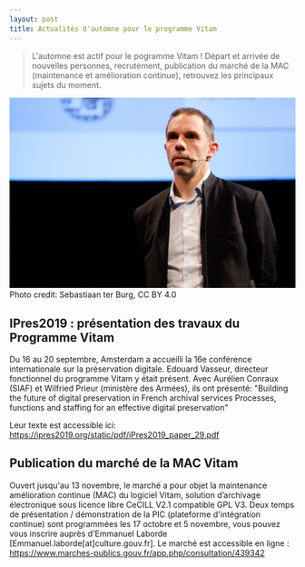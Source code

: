```yaml
---
layout: post
title: Actualités d'automne pour le programme Vitam
---
```


> L'automne est actif pour le pogramme Vitam ! Départ et arrivée de nouvelles personnes, recrutement, publication du marché de la MAC (maintenance et amélioration continue), retrouvez les principaux sujets du moment.

![Logos](/public/images/iPres2019_Vasseur.jpg)
Photo credit: Sebastiaan ter Burg, CC BY 4.0

## IPres2019 : présentation des travaux du Programme Vitam

Du 16 au 20 septembre, Amsterdam a accueilli la 16e conférence internationale sur la préservation digitale. Edouard Vasseur, directeur fonctionnel du programme Vitam y était présent.
Avec Aurélien Conraux (SIAF) et Wilfried Prieur (ministère des Armées), ils ont présenté:
"Building the future of digital preservation in French archival services Processes, functions and staffing for an effective digital preservation"

Leur texte est accessible ici: https://ipres2019.org/static/pdf/iPres2019_paper_29.pdf


## Publication du marché de la MAC Vitam 
Ouvert jusqu'au 13 novembre, le marché a pour objet la maintenance amélioration continue (MAC) du logiciel Vitam, solution d’archivage électronique sous licence libre CeCILL V2.1 compatible GPL V3. 
Deux temps de présentation / démonstration de la PIC (plateforme d'intégration continue) sont programmées les 17 octobre et 5 novembre, vous pouvez vous inscrire auprès d'Emmanuel Laborde [Emmanuel.laborde[at]culture.gouv.fr].
Le marché est accessible en ligne : https://www.marches-publics.gouv.fr/app.php/consultation/439342
